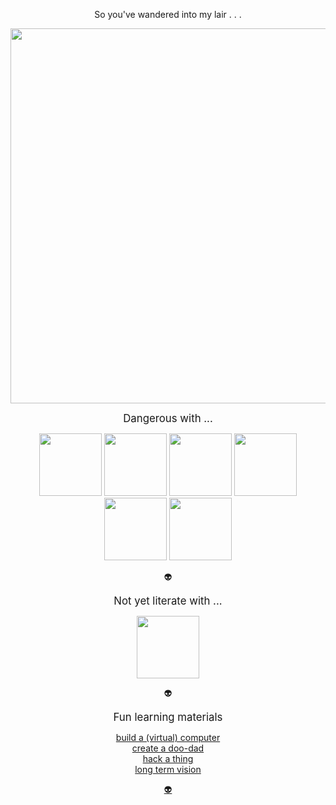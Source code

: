 <p align="center">
  So you've wandered into my lair . . . 
</p>

<p align="center">
  <img width="600em" src="https://github-profile-summary-cards.vercel.app/api/cards/profile-details?username=alienflip&theme=github_dark" />
</p>

<p align="center">
  <big>
    Dangerous with ...
  </big>
</p>

<p align="center">
  <img width="100em" src="https://img.shields.io/badge/unity-grey.svg?style=for-the-badge&logo=unity&logoColor=white" />
  <img width="100em" src="https://img.shields.io/badge/wolfram-red.svg?style=for-the-badge&logo=wolfram&logoColor=%23F7DF1E" />
  <img width="100em" src="https://img.shields.io/badge/Solidity-%23363636.svg?style=for-the-badge&logo=solidity&logoColor=white" />
  <img width="100em" src="https://img.shields.io/badge/javascript-yellow.svg?style=for-the-badge&logo=javascript&logoColor=white" />
  <img width="100em" src="https://img.shields.io/badge/Arduino-%23007ACC.svg?style=for-the-badge&logo=Arduino&logoColor=white" />
  <img width="100em" src="https://img.shields.io/badge/python-3670A0?style=for-the-badge&logo=python&logoColor=ffdd54" />
</p>

<p align="center">
👽     
</p>

<p align="center">
    <big>
      Not yet literate with ...
    </big>
</p>

<p align="center">
  <img width="100em" src="https://img.shields.io/badge/Rust-brown.svg?style=for-the-badge&logo=rust&logoColor=%23F7DF1E" />
</p>

<p align="center">
👽     
</p>

<p align="center">
  <big>
    Fun learning materials   
  </big>
</p>

<p align="center">
  <a href="https://www.nand2tetris.org/">build a (virtual) computer</> <br>
  <a href="https://learn.sparkfun.com/?_ga=2.92506973.1781630498.1648479078-1801607459.1648341636">create a doo-dad</> </br>
  <a href="https://overthewire.org/wargames/">hack a thing</> </br>
  <a href="https://www.youtube.com/watch?v=j5a0jTc9S10&ab_channel=YourUncleMoe">long term vision</> </br>
</p>

<p align="center">
👽     
</p>
